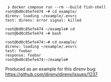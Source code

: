 ```
 ❯ docker compose run --rm --build fish-shell
root@bd0c85efe474 ~# cd example/
direnv: loading ~/example/.envrc
test: direnv: error signal: killed

root@bd0c85efe474 ~/example# cd
root@bd0c85efe474 ~# bash

root@bd0c85efe474:~# cd example/
direnv: loading ~/example/.envrc
test: foobar
response: foobar
root@bd0c85efe474:~/example#
```

Produced as an example for this direnv bug: https://github.com/direnv/direnv/issues/1237
